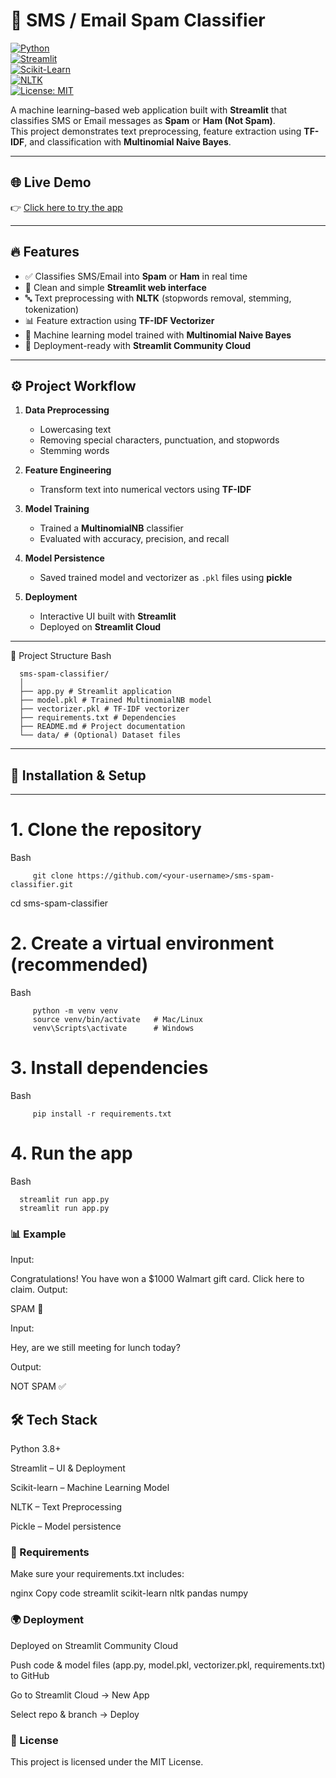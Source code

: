 # 📧 SMS / Email Spam Classifier  

[![Python](https://img.shields.io/badge/Python-3.8+-blue.svg)](https://www.python.org/)  
[![Streamlit](https://img.shields.io/badge/Streamlit-Deployed-brightgreen)](https://share.streamlit.io/)  
[![Scikit-Learn](https://img.shields.io/badge/ML-ScikitLearn-orange)](https://scikit-learn.org/stable/)  
[![NLTK](https://img.shields.io/badge/NLP-NLTK-yellowgreen)](https://www.nltk.org/)  
[![License: MIT](https://img.shields.io/badge/License-MIT-green.svg)](LICENSE)  

A machine learning–based web application built with **Streamlit** that classifies SMS or Email messages as **Spam** or **Ham (Not Spam)**.  
This project demonstrates text preprocessing, feature extraction using **TF-IDF**, and classification with **Multinomial Naive Bayes**. 


---

## 🌐 Live Demo
👉 [Click here to try the app](https://sms-spam-classifier-73uytas2eviu6rvgai9dtr.streamlit.app/)  

---

## 🔥 Features
- ✅ Classifies SMS/Email into **Spam** or **Ham** in real time  
- 🎨 Clean and simple **Streamlit web interface**  
- 🔤 Text preprocessing with **NLTK** (stopwords removal, stemming, tokenization)  
- 📊 Feature extraction using **TF-IDF Vectorizer**  
- 🤖 Machine learning model trained with **Multinomial Naive Bayes**  
- 🚀 Deployment-ready with **Streamlit Community Cloud**  

---

## ⚙️ Project Workflow

1. **Data Preprocessing**
   - Lowercasing text  
   - Removing special characters, punctuation, and stopwords  
   - Stemming words  

2. **Feature Engineering**
   - Transform text into numerical vectors using **TF-IDF**  

3. **Model Training**
   - Trained a **MultinomialNB** classifier  
   - Evaluated with accuracy, precision, and recall  

4. **Model Persistence**
   - Saved trained model and vectorizer as `.pkl` files using **pickle**  

5. **Deployment**
   - Interactive UI built with **Streamlit**  
   - Deployed on **Streamlit Cloud**  

---

📂 Project Structure
 Bash
 
      sms-spam-classifier/
      │
      ├── app.py # Streamlit application
      ├── model.pkl # Trained MultinomialNB model
      ├── vectorizer.pkl # TF-IDF vectorizer
      ├── requirements.txt # Dependencies
      ├── README.md # Project documentation
      └── data/ # (Optional) Dataset files



---


## 🚀 Installation & Setup
---


# 1. Clone the repository
   Bash
   
         git clone https://github.com/<your-username>/sms-spam-classifier.git
cd sms-spam-classifier

# 2. Create a virtual environment (recommended)
   Bash
   
         python -m venv venv
         source venv/bin/activate   # Mac/Linux
         venv\Scripts\activate      # Windows

# 3. Install dependencies
   Bash
   
         pip install -r requirements.txt

# 4. Run the app
   Bash
   
      streamlit run app.py
      streamlit run app.py
### 📊 Example
Input:

   Congratulations! You have won a $1000 Walmart gift card. Click here to claim.
Output:

   SPAM 🚨
   
Input:

   Hey, are we still meeting for lunch today?
   
Output:

   NOT SPAM ✅
   
## 🛠️ Tech Stack
Python 3.8+

Streamlit – UI & Deployment

Scikit-learn – Machine Learning Model

NLTK – Text Preprocessing

Pickle – Model persistence

### 📌 Requirements
Make sure your requirements.txt includes:

nginx
Copy code
streamlit
scikit-learn
nltk
pandas
numpy
### 🌍 Deployment
Deployed on Streamlit Community Cloud

Push code & model files (app.py, model.pkl, vectorizer.pkl, requirements.txt) to GitHub

Go to Streamlit Cloud → New App

Select repo & branch → Deploy

### 📜 License
This project is licensed under the MIT License.

